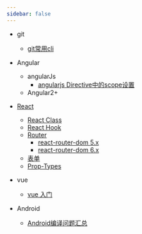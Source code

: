 ```yaml
---
sidebar: false
---
```


<!-- # Hello VuePress2 -->

- git
  - [git常用cli](/git/git-cli.md)

- Angular
  - angularJs
    - [angularjs Directive中的scope设置](/angular/angular-js/angularjs-directive-scope.md)
  - Angular2+

- [React](/react/README.md)
  - [React Class](/react/class.md)
  - [React Hook](/react/hook.md)
  - [Router](/react/router/README.md)
    - [react-router-dom 5.x](/react/router/react-router-dom5.x.md)
    - [react-router-dom 6.x](/react/router/react-router-dom6.x.md)
  - [表单](/react/form.md)
  - [Prop-Types](/react/prop-types.md)

- vue
  - [vue 入门](/vue/vue-getting-started.md)

- Android
  - [Android编译问题汇总](/android/android-build-error.md)